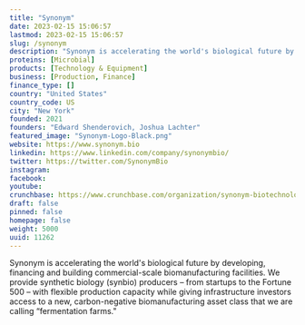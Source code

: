 ```yaml
---
title: "Synonym"
date: 2023-02-15 15:06:57
lastmod: 2023-02-15 15:06:57
slug: /synonym
description: "Synonym is accelerating the world's biological future by developing, financing and building commercial-scale biomanufacturing facilities. We provide synthetic biology (synbio) producers – from startups to the Fortune 500 – with flexible production capacity while giving infrastructure investors access to a new, carbon-negative biomanufacturing asset class that we are calling “fermentation farms.&quot;"
proteins: [Microbial]
products: [Technology & Equipment]
business: [Production, Finance]
finance_type: []
country: "United States"
country_code: US
city: "New York"
founded: 2021
founders: "Edward Shenderovich, Joshua Lachter"
featured_image: "Synonym-Logo-Black.png"
website: https://www.synonym.bio
linkedin: https://www.linkedin.com/company/synonymbio/
twitter: https://twitter.com/SynonymBio
instagram: 
facebook: 
youtube: 
crunchbase: https://www.crunchbase.com/organization/synonym-biotechnologies
draft: false
pinned: false
homepage: false
weight: 5000
uuid: 11262
---
```

Synonym is accelerating the world's biological future by developing, financing and building commercial-scale biomanufacturing facilities. We provide synthetic biology (synbio) producers – from startups to the Fortune 500 – with flexible production capacity while giving infrastructure investors access to a new, carbon-negative biomanufacturing asset class that we are calling “fermentation farms.&quot;

